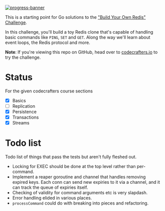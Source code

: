 [![progress-banner](https://backend.codecrafters.io/progress/redis/ba182879-93d9-4e71-bc9b-8799e0c1509d)](https://app.codecrafters.io/users/c-spencer)

This is a starting point for Go solutions to the
["Build Your Own Redis" Challenge](https://codecrafters.io/challenges/redis).

In this challenge, you'll build a toy Redis clone that's capable of handling
basic commands like `PING`, `SET` and `GET`. Along the way we'll learn about
event loops, the Redis protocol and more.

**Note**: If you're viewing this repo on GitHub, head over to
[codecrafters.io](https://codecrafters.io) to try the challenge.

# Status

For the given codecrafters course sections

- [x] Basics
- [ ] Replication
- [x] Persistence
- [x] Transactions
- [x] Streams

# Todo list

Todo list of things that pass the tests but aren't fully fleshed out.

- Locking for EXEC should be done at the top level rather than per-command.
- Implement a reaper goroutine and channel that handles removing expired keys. Each conn can send new expiries to it via a channel, and it can track the queue of expiries itself.
- Checking of validity for command arguments etc is very slapdash.
- Error handling elided in various places.
- `processCommand` could do with breaking into pieces and refactoring.
